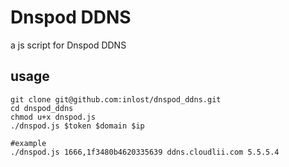 # Dnspod DDNS

a js script for Dnspod DDNS

## usage

```Qick Start
git clone git@github.com:inlost/dnspod_ddns.git
cd dnspod_ddns
chmod u+x dnspod.js
./dnspod.js $token $domain $ip

#example
./dnspod.js 1666,1f3480b4620335639 ddns.cloudlii.com 5.5.5.4
```